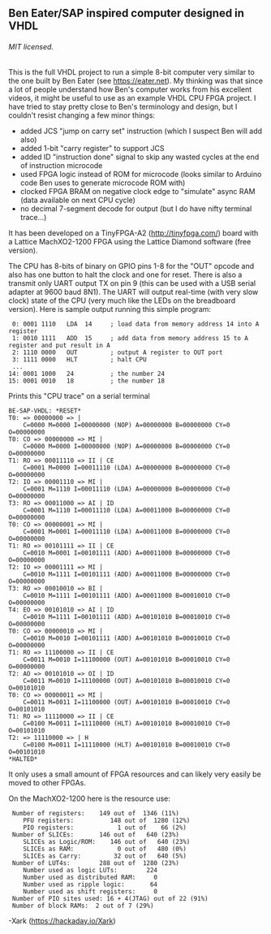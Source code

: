 ## Ben Eater/SAP inspired computer designed in VHDL 

###### MIT licensed.

This is the full VHDL project to run a simple 8-bit computer very similar to the one built by Ben Eater (see https://eater.net).   My thinking was that since
a lot of people understand how Ben's computer works from his excellent videos, it might be useful to use as an example VHDL CPU FPGA project.  I have tried to stay pretty close
to Ben's terminology and design, but I couldn't resist changing a few minor things:

 * added JCS "jump on carry set" instruction (which I suspect Ben will add also)
 * added 1-bit "carry register" to support JCS
 * added ID "instruction done" signal to skip any wasted cycles at the end of instruction microcode
 * used FPGA logic instead of ROM for microcode (looks similar to Arduino code Ben uses to generate microcode ROM with)
 * clocked FPGA BRAM on negative clock edge to "simulate" async RAM (data available on next CPU cycle)
 * no decimal 7-segment decode for output (but I do have nifty terminal trace...)

It has been developed on a TinyFPGA-A2 (http://tinyfpga.com/) board with a Lattice MachXO2-1200 FPGA using the Lattice Diamond software (free version).

The CPU has 8-bits of binary on GPIO pins 1-8 for the "OUT" opcode and also has one button to halt the clock and one for reset.  There is also a transmit
only UART output TX on pin 9 (this can be used with a USB serial adapter at 9600 baud 8N1).  The UART will output real-time (with very slow clock) state
of the CPU (very much like the LEDs on the breadboard version).  Here is sample output running this simple program:

     0: 0001 1110   LDA  14     ; load data from memory address 14 into A register
     1: 0010 1111   ADD  15     ; add data from memory address 15 to A register and put result in A
     2: 1110 0000   OUT         ; output A register to OUT port
     3: 1111 0000   HLT         ; halt CPU
     ...
    14: 0001 1000   24          ; the number 24
    15: 0001 0010   18          ; the number 18

Prints this "CPU trace" on a serial terminal 
	
    BE-SAP-VHDL: *RESET*
    T0: => 00000000 => |
        C=0000 M=0000 I=00000000 (NOP) A=00000000 B=00000000 CY=0 O=00000000
    T0: CO => 00000000 => MI |
        C=0000 M=0000 I=00000000 (NOP) A=00000000 B=00000000 CY=0 O=00000000
    T1: RO => 00011110 => II | CE
        C=0001 M=0000 I=00011110 (LDA) A=00000000 B=00000000 CY=0 O=00000000
    T2: IO => 00001110 => MI |
        C=0001 M=1110 I=00011110 (LDA) A=00000000 B=00000000 CY=0 O=00000000
    T3: RO => 00011000 => AI | ID
        C=0001 M=1110 I=00011110 (LDA) A=00011000 B=00000000 CY=0 O=00000000
    T0: CO => 00000001 => MI |
        C=0001 M=0001 I=00011110 (LDA) A=00011000 B=00000000 CY=0 O=00000000
    T1: RO => 00101111 => II | CE
        C=0010 M=0001 I=00101111 (ADD) A=00011000 B=00000000 CY=0 O=00000000
    T2: IO => 00001111 => MI |
        C=0010 M=1111 I=00101111 (ADD) A=00011000 B=00000000 CY=0 O=00000000
    T3: RO => 00010010 => BI |
        C=0010 M=1111 I=00101111 (ADD) A=00011000 B=00010010 CY=0 O=00000000
    T4: EO => 00101010 => AI | ID
        C=0010 M=1111 I=00101111 (ADD) A=00101010 B=00010010 CY=0 O=00000000
    T0: CO => 00000010 => MI |
        C=0010 M=0010 I=00101111 (ADD) A=00101010 B=00010010 CY=0 O=00000000
    T1: RO => 11100000 => II | CE
        C=0011 M=0010 I=11100000 (OUT) A=00101010 B=00010010 CY=0 O=00000000
    T2: AO => 00101010 => OI | ID
        C=0011 M=0010 I=11100000 (OUT) A=00101010 B=00010010 CY=0 O=00101010
    T0: CO => 00000011 => MI |
        C=0011 M=0011 I=11100000 (OUT) A=00101010 B=00010010 CY=0 O=00101010
    T1: RO => 11110000 => II | CE
        C=0100 M=0011 I=11110000 (HLT) A=00101010 B=00010010 CY=0 O=00101010
    T2: => 11110000 => | H
        C=0100 M=0011 I=11110000 (HLT) A=00101010 B=00010010 CY=0 O=00101010
    *HALTED*

It only uses a small amount of FPGA resources and can likely very easily be moved to other FPGAs.

On the MachXO2-1200 here is the resource use:

     Number of registers:    149 out of  1346 (11%)
        PFU registers:          148 out of  1280 (12%)
        PIO registers:            1 out of    66 (2%)
     Number of SLICEs:       146 out of   640 (23%)
        SLICEs as Logic/ROM:    146 out of   640 (23%)
        SLICEs as RAM:            0 out of   480 (0%)
        SLICEs as Carry:         32 out of   640 (5%)
     Number of LUT4s:        288 out of  1280 (23%)
        Number used as logic LUTs:        224
        Number used as distributed RAM:     0
        Number used as ripple logic:       64
        Number used as shift registers:     0
     Number of PIO sites used: 16 + 4(JTAG) out of 22 (91%)
     Number of block RAMs:  2 out of 7 (29%)

-Xark (https://hackaday.io/Xark)

